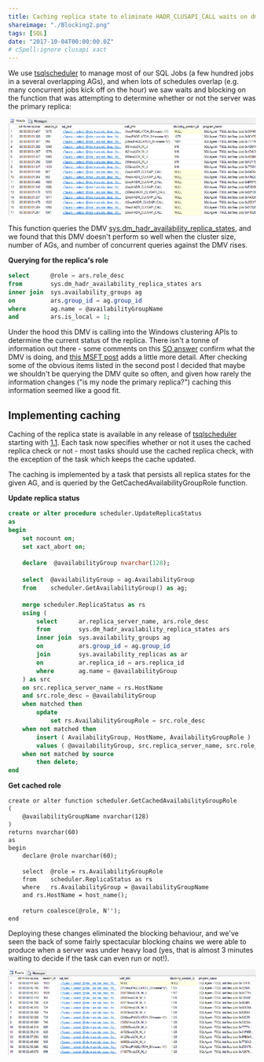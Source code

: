 ```yaml
---
title: Caching replica state to eliminate HADR_CLUSAPI_CALL waits on dm_hadr_availability_replica_states
shareimage: "./Blocking2.png"
tags: [SQL]
date: "2017-10-04T00:00:00.0Z"
# cSpell:ignore clusapi xact
---
```


We use [tsqlscheduler](https://github.com/taddison/tsqlScheduler) to manage most of our SQL Jobs (a few hundred jobs in a several overlapping AGs), and when lots of schedules overlap (e.g. many concurrent jobs kick off on the hour) we saw waits and blocking on the function that was attempting to determine whether or not the server was the primary replica:

![Blocking](./Blocking2.png)

This function queries the DMV [sys.dm_hadr_availability_replica_states](https://docs.microsoft.com/en-us/sql/relational-databases/system-dynamic-management-views/sys-dm-hadr-availability-replica-states-transact-sql), and we found that this DMV doesn't perform so well when the cluster size, number of AGs, and number of concurrent queries against the DMV rises.

**Querying for the replica's role**

```sql
select      @role = ars.role_desc
from        sys.dm_hadr_availability_replica_states ars
inner join  sys.availability_groups ag
on          ars.group_id = ag.group_id
where       ag.name = @availabilityGroupName
and         ars.is_local = 1;
```

Under the hood this DMV is calling into the Windows clustering APIs to determine the current status of the replica. There isn't a tonne of information out there - some comments on this [SO answer](https://dba.stackexchange.com/a/131636) confirm what the DMV is doing, and [this MSFT post](https://blogs.msdn.microsoft.com/sqlmeditation/2017/08/18/what-really-happens-when-hadr_clusapi_call-wait-type-is-set/) adds a little more detail. After checking some of the obvious items listed in the second post I decided that maybe we shouldn't be querying the DMV quite so often, and given how rarely the information changes ("is my node the primary replica?") caching this information seemed like a good fit.

## Implementing caching

Caching of the replica state is available in any release of [tsqlscheduler](https://github.com/taddison/tsqlScheduler) starting with [1.1](https://github.com/taddison/tsqlScheduler/releases/tag/1.1). Each task now specifies whether or not it uses the cached replica check or not - most tasks should use the cached replica check, with the exception of the task which keeps the cache updated.

The caching is implemented by a task that persists all replica states for the given AG, and is queried by the GetCachedAvailabilityGroupRole function.

**Update replica status**

```sql
create or alter procedure scheduler.UpdateReplicaStatus
as
begin
    set nocount on;
    set xact_abort on;

    declare  @availabilityGroup nvarchar(128);

    select 	@availabilityGroup = ag.AvailabilityGroup
    from 	scheduler.GetAvailabilityGroup() as ag;

    merge scheduler.ReplicaStatus as rs
    using (
        select      ar.replica_server_name, ars.role_desc
        from        sys.dm_hadr_availability_replica_states ars
        inner join  sys.availability_groups ag
        on          ars.group_id = ag.group_id
        join        sys.availability_replicas as ar
        on          ar.replica_id = ars.replica_id
        where       ag.name = @availabilityGroup
    ) as src
    on src.replica_server_name = rs.HostName
    and	src.role_desc = @availabilityGroup
    when matched then
        update
            set rs.AvailabilityGroupRole = src.role_desc
    when not matched then
        insert ( AvailabilityGroup, HostName, AvailabilityGroupRole )
        values ( @availabilityGroup, src.replica_server_name, src.role_desc )
    when not matched by source
        then delete;
end
```

**Get cached role**

```
create or alter function scheduler.GetCachedAvailabilityGroupRole
(
	@availabilityGroupName nvarchar(128)
)
returns nvarchar(60)
as
begin
	declare @role nvarchar(60);

	select 	@role = rs.AvailabilityGroupRole
	from 	scheduler.ReplicaStatus as rs
	where	rs.AvailabilityGroup = @availabilityGroupName
	and	rs.HostName = host_name();

	return coalesce(@role, N'');
end
```

Deploying these changes eliminated the blocking behaviour, and we've seen the back of some fairly spectacular blocking chains we were able to produce when a server was under heavy load (yes, that is almost 3 minutes waiting to decide if the task can even run or not!).

![Much More Blocking](./Blocking.png)
